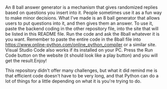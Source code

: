 
An 8 ball answer generator is a mechanism that gives randomized replies based on questions you insert into it. People sometimes use it as a fun way to make minor decisions. What I've made is an 8 ball generator that allows users to put questions into it, and then gives them an answer. To use it, paste the backend coding in the other repository file, into the site that will be listed in this README file. Run the code and ask the 8ball whatever it is you want. Remember to paste the entire code in the 8ball file into https://www.online-python.com/online_python_compiler or a similar site. Visual Studio Code also works if its installed on your PC. Press the Run Code button on the website (it should look like a play button) and you will get the result.Enjoy!

This repository didn't offer many challenges, but what it did remind me is that efficient code doesn't have to be very long, and that Python can do a lot of things for a little depending on what it is you're trying to do.
